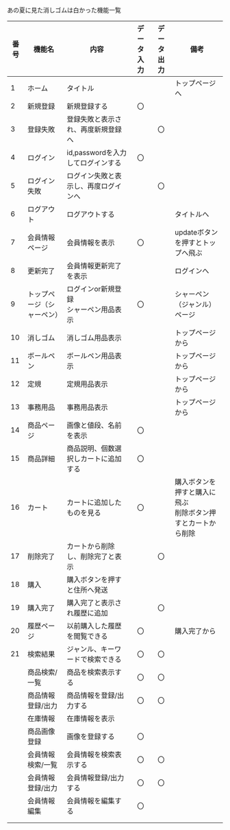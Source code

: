 あの夏に見た消しゴムは白かった機能一覧

|番号|機能名|内容|データ入力|データ出力|備考|
|---|---|---|:---:|:---:|---|
|1|ホーム|タイトル|||トップページへ|
|2|新規登録|新規登録する|〇|||
|3|登録失敗|登録失敗と表示され、再度新規登録へ||〇||
|4|ログイン|id,passwordを入力してログインする|〇|||
|5|ログイン失敗|ログイン失敗と表示し、再度ログインへ||〇||
|6|ログアウト|ログアウトする|||タイトルへ|
|7|会員情報ページ|会員情報を表示|〇||updateボタンを押すとトップへ飛ぶ|
|8|更新完了|会員情報更新完了を表示|||ログインへ|
|9|トップページ（シャーペン）|ログインor新規登録<br>シャーペン用品表示|〇||シャーペン（ジャンル）ページ|
|10|消しゴム|消しゴム用品表示|||トップページから|
|11|ボールペン|ボールペン用品表示|||トップページから|
|12|定規|定規用品表示|||トップページから|
|13|事務用品|事務用品表示|||トップページから|
|14|商品ページ|画像と値段、名前を表示|〇|||
|15|商品詳細|商品説明、個数選択しカートに追加する|〇|||
|16|カート|カートに追加したものを見る|〇||購入ボタンを押すと購入に飛ぶ<br>削除ボタン押すとカートから削除|
|17|削除完了|カートから削除し、削除完了と表示||〇||
|18|購入|購入ボタンを押すと住所へ発送||||
|19|購入完了|購入完了と表示され履歴に追加||〇||
|20|履歴ページ|以前購入した履歴を閲覧できる|〇||購入完了から|
|21|検索結果|ジャンル、キーワードで検索できる|〇|〇||
||商品検索/一覧|商品を検索表示する|〇|〇||
||商品情報登録/出力|商品情報を登録/出力する|〇|〇||
||在庫情報|在庫情報を表示||||
||商品画像登録|画像を登録する|〇|||
||会員情報検索/一覧|会員情報を検索表示する|〇|〇||
||会員情報登録/出力|会員情報登録/出力する|〇|〇||
||会員情報編集|会員情報を編集する|〇|||
|||||||
|||||||
